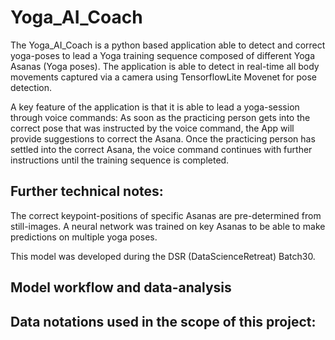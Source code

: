 Yoga_AI_Coach
=================

The Yoga_AI_Coach is a python based application able to detect and correct yoga-poses to lead a Yoga training sequence composed of different Yoga Asanas (Yoga poses). The application is able to detect in real-time all body movements captured via a camera using TensorflowLite Movenet for pose detection.

A key feature of the application is that it is able to lead a yoga-session through voice commands:
As soon as the practicing person gets into the correct pose that was instructed by the voice command, the App will provide suggestions to correct the Asana. Once the practicing person has settled into the correct Asana, the voice command continues with further instructions until the training sequence is completed.

Further technical notes:
------------------------

The correct keypoint-positions of specific Asanas are pre-determined from still-images. A neural network was trained on key Asanas to be able to make predictions on multiple yoga poses.

This model was developed during the DSR (DataScienceRetreat) Batch30.

Model workflow and data-analysis
--------------------------------

Data notations used in the scope of this project:
-------------------------------------------------

